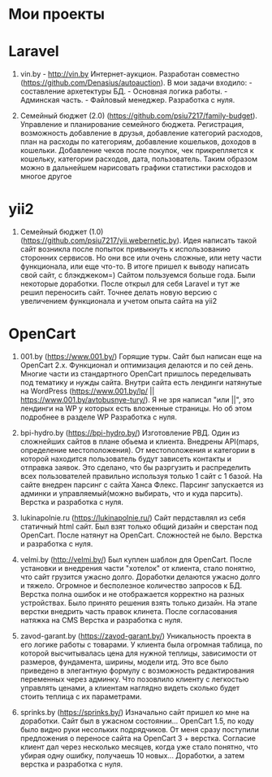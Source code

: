 # Мои проекты


# Laravel 

1) vin.by - http://vin.by
Интернет-аукцион. Разработан совместно (https://github.com/Denasius/autoauction). В мои задачи входило: - составление архетектуры БД. - Основная логика работы. - Админская часть. - Файловый менеджер.
Разработка с нуля.

2) Семейный бюджет (2.0) (https://github.com/psiu7217/family-budget). 
Управление и планирование семейного бюджета. Регистрация, возможность добавление в друзья, добавление категорий расходов, план на расходы по категориям, добавление кошельков, доходов в кошельки. Добавление чеков после покупок, чек прикрепляется к кошельку, категории расходов, дата, пользователь. Таким образом можно в дальнейшем нарисовать графики статистики расходов и многое другое


# yii2

1) Семейный бюджет (1.0) (https://github.com/psiu7217/yii.webernetic.by).
Идея написать такой сайт возникла после попыток привыкнуть к использованию сторонних сервисов. Но они все или очень сложные, или нету части функционала, или еще что-то. В итоге пришел к выводу написать свой сайт, с блэкджеком=) Сайтом пользуемся больше года. Были некоторые доработки. После открыл для себя Laravel и тут же решил переносить сайт. Точнее делать новую версию с увеличением функционала и учетом опыта сайта на yii2



# OpenCart

1) 001.by (https://www.001.by/)
Горящие туры. Сайт был написан еще на OpenCart 2.x. Функционал и оптимизация делаются и по сей день. Многие части из стандартного OpenCart пришлось переделывать под тематику и нужды сайта. Внутри сайта есть лендинги натянутые на WordPress (https://www.001.by/lp/ || https://www.001.by/avtobusnye-tury/). Я не зря написал "или ||", это лендинги на WP у которых есть вложенные страницы. Но об этом подробнее в разделе WP
Разработка с нуля.

2) bpi-hydro.by (https://bpi-hydro.by/)
Изготовление РВД. Один из сложнейших сайтов в плане обьема и клиента. Внедрены API(maps, определение местоположения). От местоположения и категории в которой находится пользователь будут зависеть контакты и отправка заявок. Это сделано, что бы разргузить и распределить всех пользователей правильно используя только 1 сайт с 1 базой. На сайте внедрен парсинг с сайта Ханса Флекс. Парсинг запускается из админки и управляемый(можно выбирать, что и куда парсить). 
Верстка и разработка с нуля.

3) lukinapolnie.ru (https://lukinapolnie.ru/)
Сайт пердставлял из себя статичный html сайт. Был взят только общий дизайн и сверстан под OpenCart. После натянут на OpenCart. Сложностей не было.
Верстка и разработка с нуля.

4) velmi.by (http://velmi.by/)
Был куплен шаблон для OpenCart. После установки и внедрения части "хотелок" от клиента, стало понятно, что сайт грузится ужасно долго. Доработки делаются ужасно долго и тяжело. Огромное и бесполезное количество запросов к БД. Верстка полна ошибок и не отображается корректно на разных устройствах. Было принято решения взять только дизайн. На этапе верстки внедрить часть правок клинета. После согласования натяжка на CMS
Верстка и разработка с нуля.

5) zavod-garant.by (https://zavod-garant.by/)
Уникальность проекта в его логике работы с товарами. У клиента была огромная таблица, по которой высчитывалась цена для нужной теплицы, зависимости от размеров, фундамента, ширины, модели итд. Это все было приведено в элегантную формулу с возможность редактирования переменных через админку. Что позовлило клиенту с легкостью управлять ценами, а клиентам наглядно видеть сколько будет стоить теплица с их параметрами.

6) sprinks.by (https://sprinks.by/)
Изначально сайт пришел ко мне на доработки. Сайт был в ужасном состоянии... OpenCart 1.5, по коду было видно руки несольких подрядчиков. От меня сразу поступили предложения о переносе сайта на OpenCart 3 + верстка. Согласие клиент дал через несколько месяцев, когда уже стало понятно, что убирая одну ошибку, получаешь 10 новых...
Доработки, а затем верстка и разработка с нуля.
